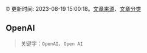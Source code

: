 :alarm_clock: 更新时间: 2023-08-19 15:00:18。[文章来源](/README.md)、[文章分类](/TAGS.md)

## OpenAI


> 关键字：`OpenAI`、`Open AI`



